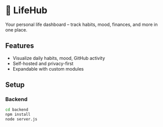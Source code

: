 # 🧠 LifeHub

Your personal life dashboard – track habits, mood, finances, and more in one place.

## Features
- Visualize daily habits, mood, GitHub activity
- Self-hosted and privacy-first
- Expandable with custom modules

## Setup

### Backend
```bash
cd backend
npm install
node server.js
